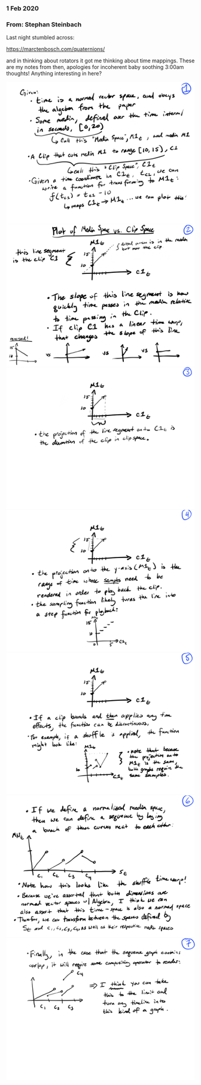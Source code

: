 
### 1 Feb 2020

### From: Stephan Steinbach

Last night stumbled across:

https://marctenbosch.com/quaternions/

and in thinking about rotators it got me thinking about time mappings. These are my notes from then, apologies for incoherent baby soothing 3:00am thoughts!  Anything interesting in here?

![part 1](topology_origin/IMG_0038.PNG)
![part 2](topology_origin/IMG_0039.PNG)
![part 3](topology_origin/IMG_0040.PNG)
![part 4](topology_origin/IMG_0041.PNG)
![part 5](topology_origin/IMG_0042.PNG)
![part 6](topology_origin/IMG_0043.PNG)
![part 7](topology_origin/IMG_0044.PNG)

